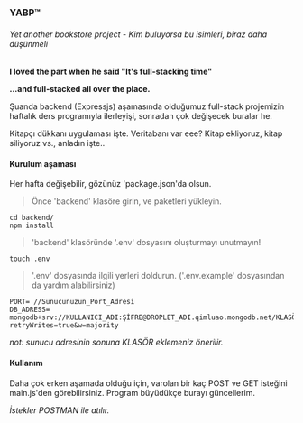 ### YABP™

###### Yet another bookstore project - *Kim buluyorsa bu isimleri, biraz daha düşünmeli*

**I loved the part when he said "It's full-stacking time"**

**...and full-stacked all over the place.**

Şuanda backend (Expressjs) aşamasında olduğumuz full-stack projemizin haftalık ders programıyla ilerleyişi, sonradan çok değişecek buralar he.

Kitapçı dükkanı uygulaması işte. Veritabanı var eee? Kitap ekliyoruz, kitap siliyoruz vs., anladın işte..

#### Kurulum aşaması

Her hafta değişebilir, gözünüz 'package.json'da olsun.

> Önce 'backend' klasöre girin, ve paketleri yükleyin.

```shell
cd backend/
npm install
```

> 'backend' klasöründe '.env' dosyasını oluşturmayı unutmayın!

```shell
touch .env
```

> '.env' dosyasında ilgili yerleri doldurun. ('.env.example' dosyasından da yardım alabilirsiniz)

```Dotenv
PORT= //Sunucunuzun_Port_Adresi
DB_ADRESS= mongodb+srv://KULLANICI_ADI:ŞİFRE@DROPLET_ADI.qimluao.mongodb.net/KLASÖR_ADI?retryWrites=true&w=majority
```

_not: sunucu adresinin sonuna KLASÖR eklemeniz önerilir._

#### Kullanım

Daha çok erken aşamada olduğu için, varolan bir kaç POST ve GET isteğini main.js'den görebilirsiniz. Program büyüdükçe burayı güncellerim.

_İstekler POSTMAN ile atılır._
